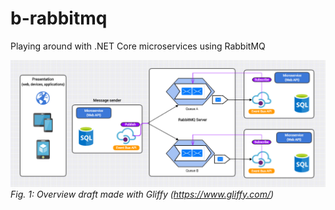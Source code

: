 # b-rabbitmq
Playing around with .NET Core microservices using RabbitMQ

![S1](/draftoverview.png "Overview draft")
*Fig. 1: Overview draft made with Gliffy (https://www.gliffy.com/)*
